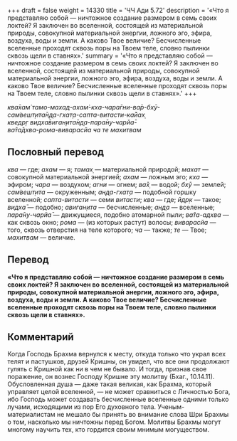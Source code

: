 +++
draft = false
weight = 14330
title = 'ЧЧ Ади 5.72'
description = '«Что я представляю собой — ничтожное создание размером в семь своих локтей? Я заключен во вселенной, состоящей из материальной природы, совокупной материальной энергии, ложного эго, эфира, воздуха, воды и земли. А каково Твое величие? Бесчисленные вселенные проходят сквозь поры на Твоем теле, словно пылинки сквозь щели в ставнях».'
summary = '«Что я представляю собой — ничтожное создание размером в семь своих локтей? Я заключен во вселенной, состоящей из материальной природы, совокупной материальной энергии, ложного эго, эфира, воздуха, воды и земли. А каково Твое величие? Бесчисленные вселенные проходят сквозь поры на Твоем теле, словно пылинки сквозь щели в ставнях».'
+++

_ква̄хам̇ тамо-махад-ахам̇-кха-чара̄гни-ва̄р-бхӯ-  
сам̇вешт̣ита̄н̣д̣а-гхат̣а-сапта-витасти-ка̄йах̣  
кведр̣г видха̄виган̣ита̄н̣д̣а-пара̄н̣у-чарйа̄-  
ва̄та̄дхва-рома-виварасйа ча те махитвам_

## Пословный перевод

_ква_ — где; _ахам_ — я; _тамах̣_ — материальной природой; _махат_ — совокупной материальной энергией; _ахам_ — ложным эго; _кха_ — эфиром; _чара_ — воздухом; _агни_ — огнем; _ва̄х̣_ — водой; _бхӯ_ — землей; _сам̇вешт̣ита_ — окруженным; _ан̣д̣а_\-_гхат̣а_ — подобной горшку вселенной; _сапта_\-_витасти_ — семи _витасти_; _ква_ — где; _ӣдр̣к_ — такое; _видха̄_ — подобно; _авиган̣ита_ — бесчисленные; _ан̣д̣а_ — вселенные; _пара̄н̣у_\-_чарйа̄_ — движущиеся, подобно атомарной пыли; _ва̄та_\-_адхва_ — как сквозь окно; _рома_ — (из которых растут) волосы; _виварасйа_ — того, сквозь отверстия на теле которого; _ча_ — также; _те_ — Твое; _махитвам_ — величие.

## Перевод

**«Что я представляю собой — ничтожное создание размером в семь своих локтей? Я заключен во вселенной, состоящей из материальной природы, совокупной материальной энергии, ложного эго, эфира, воздуха, воды и земли. А каково Твое величие? Бесчисленные вселенные проходят сквозь поры на Твоем теле, словно пылинки сквозь щели в ставнях».**

## Комментарий

Когда Господь Брахма вернулся к месту, откуда только что украл всех телят и пастушков, друзей Кришны, он увидел, что все они продолжают гулять с Кришной как ни в чем не бывало. И тогда, признав свое поражение, он вознес Господу Кришне эту молитву (Бхаг., 10.14.11). Обусловленная душа — даже такая великая, как Брахма, который управляет целой вселенной, — не может сравниться с Личностью Бога, ибо Господь может создавать бесчисленные вселенные одними только лучами, исходящими из пор Его духовного тела. Ученым-материалистам не мешало бы принять во внимание слова Шри Брахмы о том, насколько мы ничтожны перед Богом. Молитвы Брахмы могут многому научить тех, кто гордится своим мнимым могуществом.
